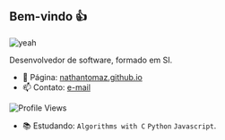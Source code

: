 ## Bem-vindo 👍

![yeah](https://66.media.tumblr.com/8aeb380e7f043b02d5f7cb9af1d5aa05/tumblr_ovyvzs2Pr61w4o2q9o1_540.gif)

Desenvolvedor de software, formado em SI.

- 🔗 Página: [nathantomaz.github.io](https://nathantomaz.github.io/)
- 📫 Contato: [e-mail](mailto:nathan.tomaz01@gmail.com)


![Profile Views](https://komarev.com/ghpvc/?username=NathanTomaz&color=blueviolet)


- 📚 Estudando: `Algorithms with C` `Python` `Javascript`.

<!--
**NathanTomaz/NathanTomaz** is a ✨ _special_ ✨ repository because its `README.md` (this file) appears on your GitHub profile.

Here are some ideas to get you started:

- 🔭 I’m currently working on ...
- 🌱 I’m currently learning ...
- 👯 I’m looking to collaborate on ...
- 🤔 I’m looking for help with ...
- 💬 Ask me about ...
- 📫 How to reach me: ...
- 😄 Pronouns: ...
- ⚡ Fun fact: ...
-->
